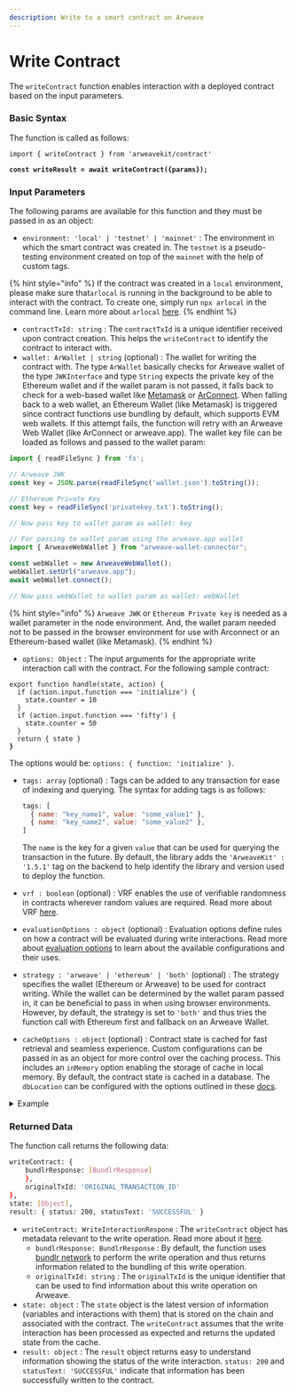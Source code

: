 ```yaml
---
description: Write to a smart contract on Arweave
---
```


# Write Contract

The `writeContract` function enables interaction with a deployed contract based on the input parameters.

### Basic Syntax

The function is called as follows:

<pre class="language-javascript"><code class="lang-javascript">import { writeContract } from 'arweavekit/contract'

<strong>const writeResult = await writeContract({params});
</strong></code></pre>

### Input Parameters

The following params are available for this function and they must be passed in as an object:

* `environment: 'local' | 'testnet' | 'mainnet'` : The environment in which the smart contract was created in. The `testnet` is a pseudo-testing environment created on top of the `mainnet` with the help of custom tags.

{% hint style="info" %}
If the contract was created in a `local` environment, please make sure that`arlocal` is running in the background to be able to interact with the contract. To create one, simply run `npx arlocal` in the command line. Learn more about `arlocal` [here](https://cookbook.arweave.dev/guides/testing/arlocal.html).
{% endhint %}

* `contractTxId: string` : The `contractTxId` is a unique identifier received upon contract creation. This helps the `writeContract` to identify the contract to interact with.
* `wallet: ArWallet | string` (optional) : The wallet for writing the contract with. The type `ArWallet` basically checks for Arweave wallet of the type `JWKInterface` and type `String` expects the private key of the Ethereum wallet and if the wallet param is not passed, it falls back to check for a web-based wallet like [Metamask](https://metamask.io/) or [ArConnect](https://www.arconnect.io/). When falling back to a web wallet, an Ethereum Wallet (like Metamask) is triggered since contract functions use bundling by default, which supports EVM web wallets. If this attempt fails, the function will retry with an Arweave Web Wallet (like ArConnect or arweave.app). The wallet key file can be loaded as follows and passed to the wallet param:

```javascript
import { readFileSync } from 'fs';

// Arweave JWK
const key = JSON.parse(readFileSync('wallet.json').toString());

// Ethereum Private Key
const key = readFileSync('privatekey.txt').toString();

// Now pass key to wallet param as wallet: key
```

```javascript
// For passing to wallet param using the arweave.app wallet
import { ArweaveWebWallet } from "arweave-wallet-connector";

const webWallet = new ArweaveWebWallet();
webWallet.setUrl("arweave.app");
await webWallet.connect();

// Now pass webWallet to wallet param as wallet: webWallet
```

{% hint style="info" %}
`Arweave JWK` or `Ethereum Private key` is needed as a wallet parameter in the node environment. And, the wallet param needed not to be passed in the browser environment for use with Arconnect or an Ethereum-based wallet (like Metamask).
{% endhint %}

* `options: Object` : The input arguments for the appropriate write interaction call with the contract. For the following sample contract:

<pre class="language-javascript"><code class="lang-javascript">export function handle(state, action) {
  if (action.input.function === 'initialize') {
    state.counter = 10
  }
  if (action.input.function === 'fifty') {
    state.counter = 50
  }
  return { state }
<strong>}
</strong></code></pre>

&#x20;      The options would be: `options: { function: 'initialize' }`.

*   `tags: array` (optional) : Tags can be added to any transaction for ease of indexing and querying. The syntax for adding tags is as follows:

    ```javascript
    tags: [
      { name: "key_name1", value: "some_value1" },
      { name: "key_name2", value: "some_value2" },
    ]
    ```

    The `name` is the key for a given `value` that can be used for querying the transaction in the future. By default, the library adds the `'ArweaveKit' : '1.5.1'` tag on the backend to help identify the library and version used to deploy the function.
* `vrf : boolean` (optional) : VRF enables the use of verifiable randomness in contracts wherever random values are required. Read more about VRF [here](https://academy.warp.cc/docs/sdk/advanced/vrf).
* `evaluationOptions : object` (optional) : Evaluation options define rules on how a contract will be evaluated during write interactions. Read more about [evaluation options](https://academy.warp.cc/docs/sdk/advanced/evaluation-options) to learn about the available configurations and their uses.
* `strategy : 'arweave' | 'ethereum' | 'both'` (optional) : The strategy specifies the wallet (Ethereum or Arweave) to be used for contract writing. While the wallet can be determined by the wallet param passed in, it can be beneficial to pass in when using browser environments. However, by default, the strategy is set to `'both'` and thus tries the function call with Ethereum first and fallback on an Arweave Wallet.
* `cacheOptions : object` (optional) : Contract state is cached for fast retrieval and seamless experience. Custom configurations can be passed in as an object for more control over the caching process. This includes an `inMemory` option enabling the storage of cache in local memory. By default, the contract state is cached in a database. The `dbLocation` can be configured with the options outlined in these [docs](https://academy.warp.cc/docs/sdk/advanced/cache).

<details>

<summary>Example</summary>

```javascript
const writeResult = await writeContract({
  environment: 'testnet',
  contractTxId: 'CONTRACT_TRANSACTION_ID',
  wallet: wallet_key,
  options: { function: 'initialize' },
});
```

This writes to the contract deployed by calling the function `initialize` from the contract logic and updating the state accordingly.

</details>

### Returned Data

The function call returns the following data:

```bash
writeContract: {
    bundlrResponse: [BundlrResponse]
    },
    originalTxId: 'ORIGINAL_TRANSACTION_ID'
},
state: [Object],
result: { status: 200, statusText: 'SUCCESSFUL' }
```

* `writeContract: WriteInteractionRespone` : The `writeContract` object has metadata relevant to the write operation.  Read more about it [here](https://github.com/warp-contracts/warp/blob/271ad999768abe14bb6a24e1149e3b770c0b405f/src/contract/Contract.ts#L19).
  * `bundlrResponse: BundlrResponse` : By default, the function uses [bundlr network](https://bundlr.network/) to perform the write operation and thus returns information related to the bundling of this write operation.
  * `originalTxId: string` : The `originalTxId` is the unique identifier that can be used to find information about this write operation on Arweave.
* `state: object` : The `state` object is the latest version of information (variables and interactions with them) that is stored on the chain and associated with the contract. The `writeContract` assumes that the write interaction has been processed as expected and returns the updated state from the cache.
* `result: object` : The `result` object returns easy to understand information showing the status of the write interaction. `status: 200` and `statusText: 'SUCCESSFUL'` indicate that information has been successfully written to the contract.
